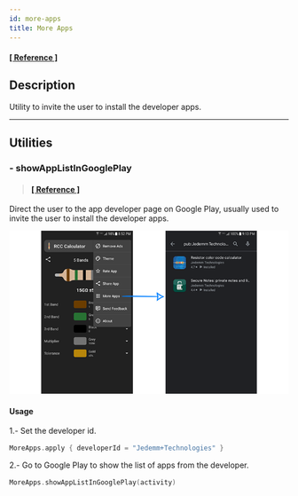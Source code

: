 ```yaml
---
id: more-apps
title: More Apps
---
```


#### <a href="../reference/androidutils/com.jeovanimartinez.androidutils.moreapps/-more-apps-g-play/index.html" target="_blank"><b>[ Reference ]</b></a>

## Description

Utility to invite the user to install the developer apps.

---

## Utilities

### - showAppListInGooglePlay

> #### <a href="../reference/androidutils/com.jeovanimartinez.androidutils.moreapps/-more-apps-g-play/show-app-list.html" target="_blank"><b>[ Reference ]</b></a>

Direct the user to the app developer page on Google Play, usually used to invite the user to install the developer apps.

![img](../img/more-apps/more-apps-img1.png)

#### Usage

1.- Set the developer id.

```kotlin
MoreApps.apply { developerId = "Jedemm+Technologies" }
```

2.- Go to Google Play to show the list of apps from the developer.

```kotlin
MoreApps.showAppListInGooglePlay(activity)
```
